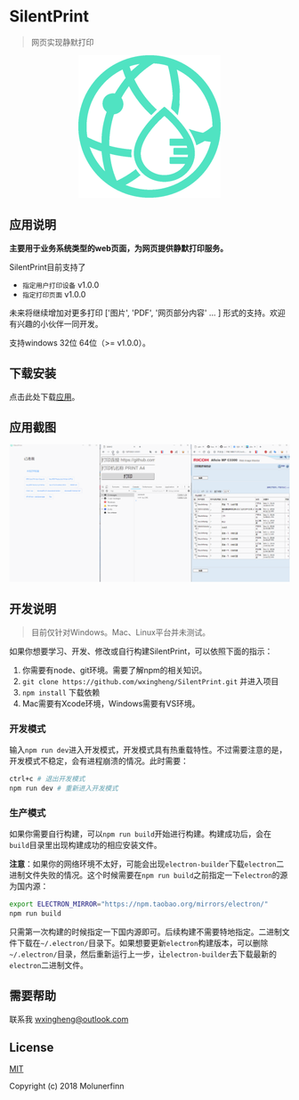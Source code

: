 # SilentPrint

> 网页实现静默打印

<p align="center">
  <img src="https://raw.githubusercontent.com/wxingheng/images/master/picGologo_color.png" alt="">
</p>

## 应用说明

**主要用于业务系统类型的web页面，为网页提供静默打印服务。**

SilentPrint目前支持了

- `指定用户打印设备` v1.0.0
- `指定打印页面` v1.0.0

未来将继续增加对更多打印 ['图片', 'PDF', '网页部分内容' ... ] 形式的支持。欢迎有兴趣的小伙伴一同开发。

支持windows 32位 64位（>= v1.0.0）。

## 下载安装

点击此处下载[应用](https://github.com/wxingheng/SilentPrint/releases)。

## 应用截图
![](https://raw.githubusercontent.com/wxingheng/images/master/picGoscreen001.gif)

## 开发说明

> 目前仅针对Windows。Mac、Linux平台并未测试。

如果你想要学习、开发、修改或自行构建SilentPrint，可以依照下面的指示：

1. 你需要有node、git环境。需要了解npm的相关知识。
2. `git clone https://github.com/wxingheng/SilentPrint.git` 并进入项目
3. `npm install` 下载依赖
4. Mac需要有Xcode环境，Windows需要有VS环境。

### 开发模式

输入`npm run dev`进入开发模式，开发模式具有热重载特性。不过需要注意的是，开发模式不稳定，会有进程崩溃的情况。此时需要：

```bash
ctrl+c # 退出开发模式
npm run dev # 重新进入开发模式
```

### 生产模式

如果你需要自行构建，可以`npm run build`开始进行构建。构建成功后，会在`build`目录里出现构建成功的相应安装文件。

**注意**：如果你的网络环境不太好，可能会出现`electron-builder`下载`electron`二进制文件失败的情况。这个时候需要在`npm run build`之前指定一下`electron`的源为国内源：

```bash
export ELECTRON_MIRROR="https://npm.taobao.org/mirrors/electron/"
npm run build
```

只需第一次构建的时候指定一下国内源即可。后续构建不需要特地指定。二进制文件下载在`~/.electron/`目录下。如果想要更新`electron`构建版本，可以删除`~/.electron/`目录，然后重新运行上一步，让`electron-builder`去下载最新的`electron`二进制文件。

## 需要帮助

联系我 wxingheng@outlook.com

## License

[MIT](http://opensource.org/licenses/MIT)

Copyright (c) 2018 Molunerfinn
